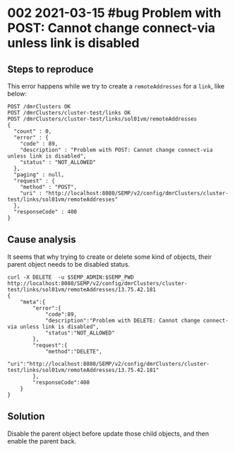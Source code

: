 # 002 2021-03-15 #bug Problem with POST: Cannot change connect-via unless link is disabled

## Steps to reproduce

This error happens while we try to create a `remoteAddresses` for a `link`, like below:

```
POST /dmrClusters OK
POST /dmrClusters/cluster-test/links OK
POST /dmrClusters/cluster-test/links/sol01vm/remoteAddresses
{
  "count" : 0,
  "error" : {
    "code" : 89,
    "description" : "Problem with POST: Cannot change connect-via unless link is disabled",
    "status" : "NOT_ALLOWED"
  },
  "paging" : null,
  "request" : {
    "method" : "POST",
    "uri" : "http://localhost:8080/SEMP/v2/config/dmrClusters/cluster-test/links/sol01vm/remoteAddresses"
  },
  "responseCode" : 400
}
```

## Cause analysis

It seems that why trying to create or delete some kind of objects, their parent object needs to be disabled status.

```
curl -X DELETE  -u $SEMP_ADMIN:$SEMP_PWD http://localhost:8080/SEMP/v2/config/dmrClusters/cluster-test/links/sol01vm/remoteAddresses/13.75.42.181
{
    "meta":{
        "error":{
            "code":89,
            "description":"Problem with DELETE: Cannot change connect-via unless link is disabled",
            "status":"NOT_ALLOWED"
        },
        "request":{
            "method":"DELETE",
            "uri":"http://localhost:8080/SEMP/v2/config/dmrClusters/cluster-test/links/sol01vm/remoteAddresses/13.75.42.181"
        },
        "responseCode":400
    }
}
```

## Solution

Disable the parent object before update those child objects, and then enable the parent back.